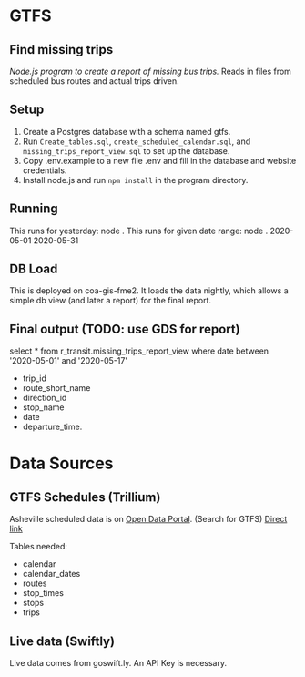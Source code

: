 # GTFS
## Find missing trips
*Node.js program to create a report of missing bus trips.*
Reads in files from scheduled bus routes and actual trips driven.

## Setup
1. Create a Postgres database with a schema named gtfs.
1. Run `Create_tables.sql`, `create_scheduled_calendar.sql`, and `missing_trips_report_view.sql` to set up the database.
1. Copy .env.example to a new file .env and fill in the database and website credentials.
1. Install node.js and run `npm install` in the program directory.

## Running
This runs for yesterday:
    node .
This runs for given date range:
    node . 2020-05-01 2020-05-31

## DB Load
This is deployed on coa-gis-fme2. It loads the data nightly, which
allows a simple db view (and later a report) for the final report.

## Final output (TODO: use GDS for report)
select * from r_transit.missing_trips_report_view where date between '2020-05-01' and '2020-05-17'
* trip_id
* route_short_name
* direction_id
* stop_name
* date
* departure_time.

# Data Sources
## GTFS Schedules (Trillium)
Asheville scheduled data is on [Open Data Portal](http://data-avl.opendata.arcgis.com/). (Search for GTFS) 
[Direct link](http://data.trilliumtransit.com/gtfs/asheville-nc-us/asheville-nc-us.zip)

Tables needed:
* calendar
* calendar_dates
* routes
* stop_times
* stops
* trips

## Live data (Swiftly)
Live data comes from goswift.ly. An API Key is necessary.
